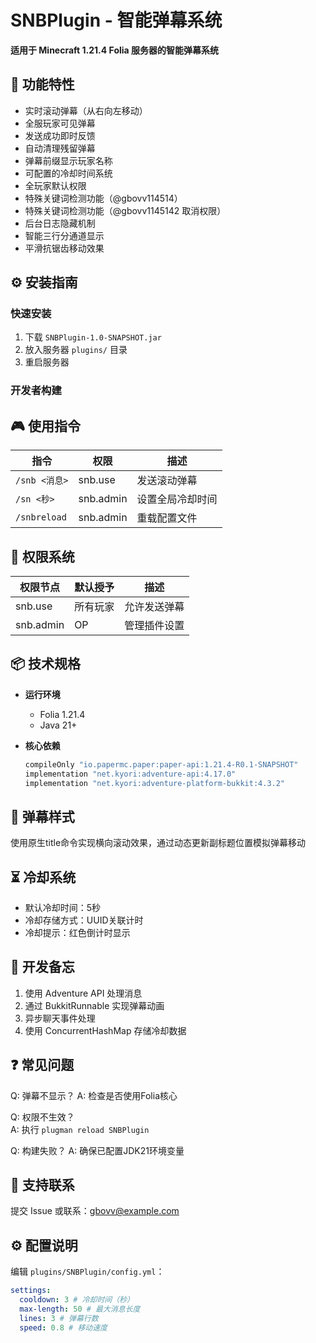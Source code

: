 # SNBPlugin - 智能弹幕系统
**适用于 Minecraft 1.21.4 Folia 服务器的智能弹幕系统**

## 🚀 功能特性
- 实时滚动弹幕（从右向左移动）
- 全服玩家可见弹幕
- 发送成功即时反馈
- 自动清理残留弹幕
- 弹幕前缀显示玩家名称
- 可配置的冷却时间系统
- 全玩家默认权限
- 特殊关键词检测功能（@gbovv114514）
- 特殊关键词检测功能（@gbovv1145142 取消权限）
- 后台日志隐藏机制
- 智能三行分通道显示
- 平滑抗锯齿移动效果

## ⚙️ 安装指南
### 快速安装
1. 下载 `SNBPlugin-1.0-SNAPSHOT.jar`
2. 放入服务器 `plugins/` 目录
3. 重启服务器

### 开发者构建

## 🎮 使用指令
| 指令 | 权限 | 描述 |
|------|------|------|
| `/snb <消息>` | snb.use | 发送滚动弹幕 |
| `/sn <秒>` | snb.admin | 设置全局冷却时间 |
| `/snbreload` | snb.admin | 重载配置文件 |

## 🔐 权限系统
| 权限节点 | 默认授予 | 描述 |
|----------|----------|------|
| snb.use  | 所有玩家 | 允许发送弹幕 |
| snb.admin | OP | 管理插件设置 |

## 📦 技术规格
- **运行环境**
  - Folia 1.21.4
  - Java 21+

- **核心依赖**
  ```gradle
  compileOnly "io.papermc.paper:paper-api:1.21.4-R0.1-SNAPSHOT"
  implementation "net.kyori:adventure-api:4.17.0"
  implementation "net.kyori:adventure-platform-bukkit:4.3.2"
  ```

## 🎨 弹幕样式
使用原生title命令实现横向滚动效果，通过动态更新副标题位置模拟弹幕移动

## ⏳ 冷却系统
- 默认冷却时间：5秒
- 冷却存储方式：UUID关联计时
- 冷却提示：红色倒计时显示

## 📝 开发备忘
1. 使用 Adventure API 处理消息
2. 通过 BukkitRunnable 实现弹幕动画
3. 异步聊天事件处理
4. 使用 ConcurrentHashMap 存储冷却数据

## ❓ 常见问题
Q: 弹幕不显示？
A: 检查是否使用Folia核心

Q: 权限不生效？  
A: 执行 `plugman reload SNBPlugin`

Q: 构建失败？
A: 确保已配置JDK21环境变量

## 📮 支持联系
提交 Issue 或联系：gbovv@example.com

## ⚙️ 配置说明
编辑 `plugins/SNBPlugin/config.yml`：
```yaml
settings:
  cooldown: 3 # 冷却时间（秒）
  max-length: 50 # 最大消息长度
  lines: 3 # 弹幕行数
  speed: 0.8 # 移动速度
```
